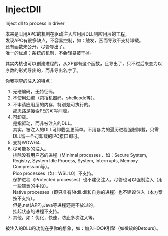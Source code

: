 # InjectDll
Inject dll to process in driver  

本来是叫用APC的机制在驱动注入应用层DLL到应用层的工程。  
发现APC有很多缺点，不容易控制，如：触发，因而导致不支持卸载。  
还有函数未公开，尽管导出了。  
唯一的优点：系统的机制，不会轻易被干掉。  

其实内核也可以创建进程的，从XP都有这个函数，且导出了，只不过后来变为以序数的形式导出的，而非导出名字了。  

你我期望的注入的特点：  
1. 无硬编码，无特征码。  
2. 不使用汇编（包括机器码，shellcode等）。  
3. 不申请应用层的内存，特别是可执行的。  
   那思路是搜索PE的可写间隙。  
4. 可卸载。  
   是指驱动，而非被注入的DLL。  
   其实，被注入的DLL可卸载会更简单。不用暴力的遍历进程强制卸载，只需DLL留一个可卸载的IPC接口即可。  
5. 支持WOW64.  
6. 尽可能多的注入。  
   排除没有用户态的进程（Minimal processes，如：Secure System, Registry, System Idle Process, System, Interrrupts, Memory Compression等）。  
   Pico processes（如：WSL1.0）不支持。  
   保护进程（Protected processes）也不建议注入，尽管也可以强制注入（用一些猥亵的手段）。  
   Native processes（即只准有Ntdll.dll和自身的进程）也不建议注入（本方案按不支持）。  
   但是.net(APP),Java等进程还是不放过的。  
   挂起状态的进程不支持。  
7. 其他。如：优化，快速，防止多次注入等。  

被注入的DLL的功能在乎你的想象，如：加入HOOK引擎（如微软的Detours）。  
